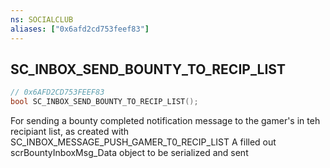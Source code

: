 ```yaml
---
ns: SOCIALCLUB
aliases: ["0x6afd2cd753feef83"]
---
```

## SC_INBOX_SEND_BOUNTY_TO_RECIP_LIST

```c
// 0x6AFD2CD753FEEF83
bool SC_INBOX_SEND_BOUNTY_TO_RECIP_LIST();
```

For sending a bounty completed notification message to the gamer's in teh recipiant list, as created with SC_INBOX_MESSAGE_PUSH_GAMER_T0_RECIP_LIST
A filled out scrBountyInboxMsg_Data object to be serialized and sent

